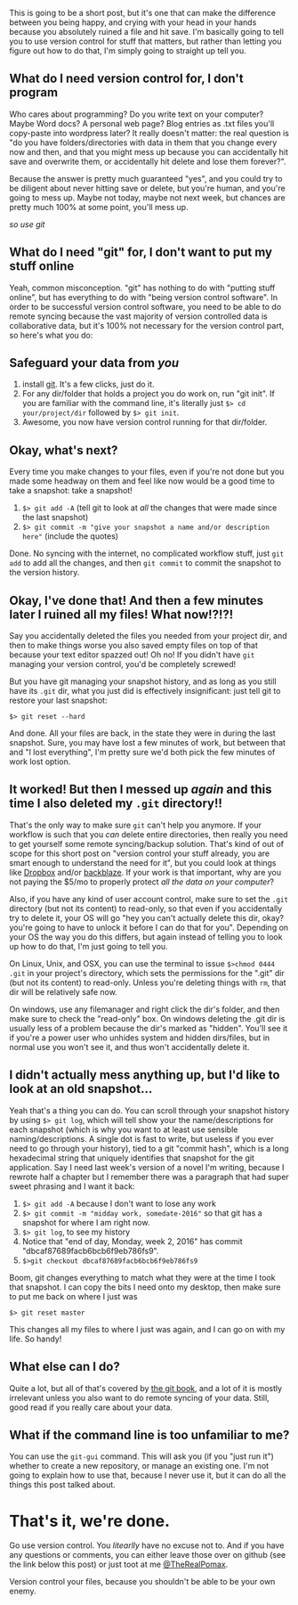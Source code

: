 This is going to be a short post, but it's one that can make the difference between you being happy, and crying with your head in your hands because you absolutely ruined a file and hit save.  I'm basically going to tell you to use version control for stuff that matters, but rather than letting you figure out how to do that, I'm simply going to straight up tell you.

## What do I need version control for, I don't program

Who cares about programming? Do you write text on your computer? Maybe Word docs? A personal web page? Blog entries as .txt files you'll copy-paste into wordpress later? It really doesn't matter: the real question is "do you have folders/directories with data in them that you change every now and then, and that you might mess up because you can accidentally hit save and overwrite them, or accidentally hit delete and lose them forever?".

Because the answer is pretty much guaranteed "yes", and you could try to be diligent about never hitting save or delete, but you're human, and you're going to mess up. Maybe not today, maybe not next week, but chances are pretty much 100% at some point, you'll mess up.

*so use git*

## What do I need "git" for, I don't want to put my stuff online

Yeah, common misconception. "git" has nothing to do with "putting stuff online", but has everything to do with "being version control software". In order to be successful version control software, you need to be able to do remote syncing because the vast majority of version controlled data is collaborative data, but it's 100% not necessary for the version control part, so here's what you do:

## Safeguard your data from *you*

1. install [git](https://git-scm.com/downloads). It's a few clicks, just do it.
2. For any dir/folder that holds a project you do work on, run "git init". If you are familiar with the command line, it's literally just `$> cd your/project/dir` followed by `$> git init`.
3. Awesome, you now have version control running for that dir/folder.

## Okay, what's next?

Every time you make changes to your files, even if you're not done but you made some headway on them and feel like now would be a good time to take a snapshot: take a snapshot!

1. `$> git add -A` (tell git to look at *all* the changes that were made since the last snapshot)
2. `$> git commit -m "give your snapshot a name and/or description here"` (include the quotes)

Done. No syncing with the internet, no complicated workflow stuff, just `git add` to add all the changes, and then `git commit` to commit the snapshot to the version history.

## Okay, I've done that! And then a few minutes later I ruined all my files! What now!?!?!

Say you accidentally deleted the files you needed from your project dir, and then to make things worse you also saved empty files on top of that because your text editor spazzed out! Oh no! If you didn't have `git` managing your version control, you'd be completely screwed!

But you have git managing your snapshot history, and as long as you still have its `.git` dir, what you just did is effectively insignificant: just tell git to restore your last snapshot:

`$> git reset --hard`

And done. All your files are back, in the state they were in during the last snapshot. Sure, you may have lost a few minutes of work, but between that and "I lost everything", I'm pretty sure we'd both pick the few minutes of work lost option.

## It worked! But then I messed up *again* and this time I also deleted my `.git` directory!!

That's the only way to make sure `git` can't help you anymore. If your workflow is such that you *can* delete entire directories, then really you need to get yourself some remote syncing/backup solution. That's kind of out of scope for this short post on "version control your stuff already, you are smart enough to understand the need for it", but you could look at things like [Dropbox](https://www.dropbox.com/) and/or [backblaze](https://www.backblaze.com). If your work is that important, why are you not paying the $5/mo to properly protect *all the data on your computer*?

Also, if you have any kind of user account control, make sure to set the `.git` directory (but not its content) to read-only, so that even if you accidentally try to delete it, your OS will go "hey you can't actually delete this dir, okay? you're going to have to unlock it before I can do that for you". Depending on your OS the way you do this differs, but again instead of telling you to look up how to do that, I'm just going to tell you.

On Linux, Unix, and OSX, you can use the terminal to issue `$>chmod 0444 .git` in your project's directory, which sets the permissions for the ".git" dir (but not its content) to read-only. Unless you're deleting things with `rm`, that dir will be relatively safe now.

On windows, use any filemanager and right click the dir's folder, and then make sure to check the "read-only" box. On windows deleting the .git dir is usually less of a problem because the dir's marked as "hidden". You'll see it if you're a power user who unhides system and hidden dirs/files, but in normal use you won't see it, and thus won't accidentally delete it.

## I didn't actually mess anything up, but I'd like to look at an old snapshot...

Yeah that's a thing you can do. You can scroll through your snapshot history by using `$> git log`, which will tell show your the name/descriptions for each snapshot (which is why you want to at least use sensible naming/descriptions. A single dot is fast to write, but useless if you ever need to go through your history), tied to a git "commit hash", which is a long hexadecimal string that uniquely identifies that snapshot for the git application. Say I need last week's version of a novel I'm writing, because I rewrote half a chapter but I remember there was a paragraph that had super sweet phrasing and I want it back:

1. `$> git add -A` because I don't want to lose any work
2. `$> git commit -m "midday work, somedate-2016"` so that git has a snapshot for where I am right now.
3. `$> git log`, to see my history
4. Notice that "end of day, Monday, week 2, 2016" has commit "dbcaf87689facb6bcb6f9eb786fs9".
5. `$>git checkout dbcaf87689facb6bcb6f9eb786fs9`

Boom, git changes everything to match what they were at the time I took that snapshot. I can copy the bits I need onto my desktop, then make sure to put me back on where I just was

`$> git reset master`

This changes all my files to where I just was again, and I can go on with my life. So handy!

## What else can I do?

Quite a lot, but all of that's covered by [the git book](https://git-scm.com/book/en/v2), and a lot of it is mostly irrelevant unless you also want to do remote syncing of your data. Still, good read if you really care about your data.

## What if the command line is too unfamiliar to me?

You can use the `git-gui` command. This will ask you (if you "just run it") whether to create a new repository, or manage an existing one. I'm not going to explain how to use that, because  I never use it, but it can do all the things this post talked about.

# That's it, we're done.

Go use version control. You *litearlly* have no excuse not to. And if you have any questions or comments, you can either leave those over on github (see the link below this post) or just toot at me [@TheRealPomax](https://mastodon.social/@TheRealPomax).

Version control your files, because you shouldn't be able to be your own enemy.